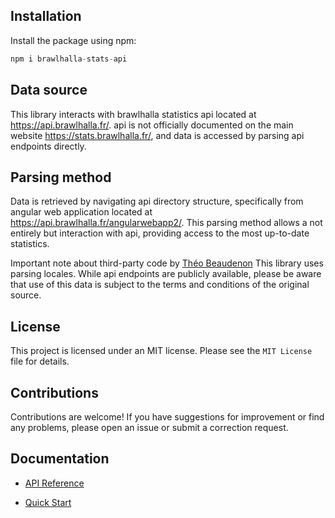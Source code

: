 ## Installation

Install the package using npm:

```javascript
npm i brawlhalla-stats-api
```

## Data source

This library interacts with brawlhalla statistics api located at https://api.brawlhalla.fr/. api is not officially documented on the main website https://stats.brawlhalla.fr/, and data is accessed by parsing api endpoints directly.

## Parsing method

Data is retrieved by navigating api directory structure, specifically from angular web application located at https://api.brawlhalla.fr/angularwebapp2/. This parsing method allows a not entirely but interaction with api, providing access to the most up-to-date statistics.

Important note about third-party code by [Théo Beaudenon](https://theo-beaudenon.fr/)
This library uses parsing locales. While api endpoints are publicly available, please be aware that use of this data is subject to the terms and conditions of the original source.

## License

This project is licensed under an MIT license. Please see the `MIT License` file for details.

## Contributions

Contributions are welcome! If you have suggestions for improvement or find any problems, please open an issue or submit a correction request.

## Documentation

- [API Reference](https://github.com/SunnexGB/brawlhalla-stats-api/blob/main/docs/api_reference.md)

- [Quick Start](https://github.com/SunnexGB/brawlhalla-stats-api/blob/main/docs/index.md)
